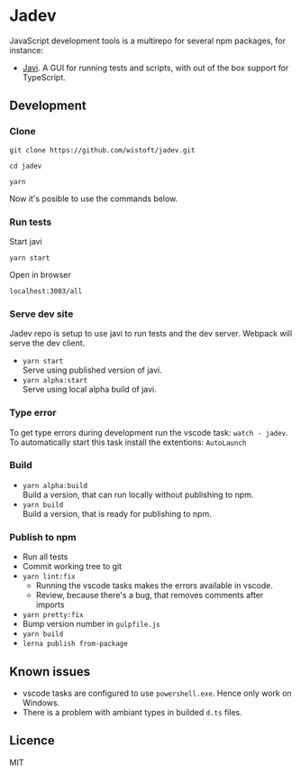 # Jadev

JavaScript development tools is a multirepo for several npm packages, for
instance:

- [Javi](https://github.com/wistoft/jadev/tree/master/packages/javi#readme). A
  GUI for running tests and scripts, with out of the box support for TypeScript.

## Development

### Clone

```
git clone https://github.com/wistoft/jadev.git

cd jadev

yarn
```

Now it's posible to use the commands below.

### Run tests

Start javi

```
yarn start
```

Open in browser

```
localhost:3003/all
```

### Serve dev site

Jadev repo is setup to use javi to run tests and the dev server. Webpack will
serve the dev client.

- `yarn start`<br/> Serve using published version of javi.
- `yarn alpha:start`<br/> Serve using local alpha build of javi.

### Type error

To get type errors during development run the vscode task: `watch - jadev`. To
automatically start this task install the extentions: `AutoLaunch`

### Build

- `yarn alpha:build`<br/> Build a version, that can run locally without
  publishing to npm.
- `yarn build`<br/> Build a version, that is ready for publishing to npm.

### Publish to npm

- Run all tests
- Commit working tree to git
- `yarn lint:fix`
  - Running the vscode tasks makes the errors available in vscode.
  - Review, because there's a bug, that removes comments after imports
- `yarn pretty:fix`
- Bump version number in `gulpfile.js`
- `yarn build`
- `lerna publish from-package`

## Known issues

- vscode tasks are configured to use `powershell.exe`. Hence only work on
  Windows.
- There is a problem with ambiant types in builded `d.ts` files.

## Licence

MIT
